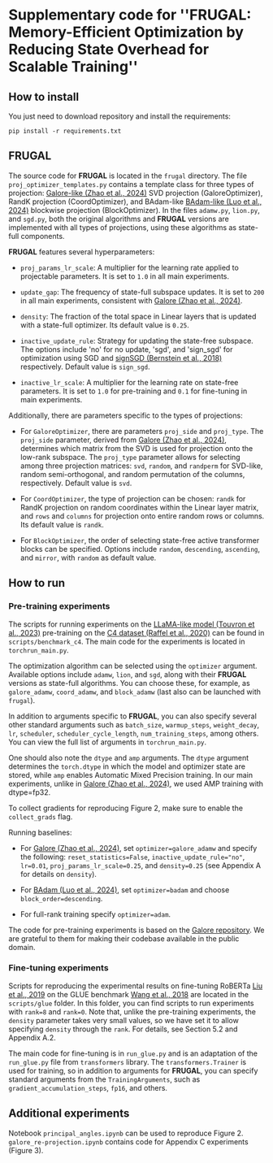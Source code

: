# Supplementary code for ''FRUGAL: Memory-Efficient Optimization by Reducing State Overhead for Scalable Training''

## How to install

You just need to download repository and install the requirements:

```
pip install -r requirements.txt
```

## FRUGAL

The source code for **FRUGAL** is located in the `frugal` directory. The file `proj_optimizer_templates.py` contains a template class for three types of projection: [Galore-like (Zhao et al., 2024)](https://arxiv.org/abs/2403.03507) SVD projection (GaloreOptimizer), RandK projection (CoordOptimizer), and BAdam-like [BAdam-like (Luo et al., 2024)](https://arxiv.org/abs/2404.02827) blockwise projection (BlockOptimizer). In the files `adamw.py`, `lion.py`, and `sgd.py`, both the original algorithms and **FRUGAL** versions are implemented with all types of projections, using these algorithms as state-full components.

**FRUGAL** features several hyperparameters:

- `proj_params_lr_scale`: A multiplier for the learning rate applied to projectable parameters. It is set to `1.0` in all main experiments.

- `update_gap`: The frequency of state-full subspace updates. It is set to `200` in all main experiments, consistent with [Galore (Zhao et al., 2024)](https://arxiv.org/abs/2403.03507).

- `density`: The fraction of the total space in Linear layers that is updated with a state-full optimizer. Its default value is `0.25`.

- `inactive_update_rule`: Strategy for updating the state-free subspace. The options include 'no' for no update, 'sgd', and 'sign_sgd' for optimization using SGD and [signSGD (Bernstein et al., 2018)](https://arxiv.org/abs/1802.04434) respectively. Default value is `sign_sgd`.

- `inactive_lr_scale`: A multiplier for the learning rate on state-free parameters. It is set to `1.0` for pre-training and `0.1` for fine-tuning in main experiments.

Additionally, there are parameters specific to the types of projections:

- For `GaloreOptimizer`, there are parameters `proj_side` and `proj_type`. The `proj_side` parameter, derived from [Galore (Zhao et al., 2024)](https://arxiv.org/abs/2403.03507), determines which matrix from the SVD is used for projection onto the low-rank subspace. The `proj_type` parameter allows for selecting among three projection matrices: `svd`, `random`, and `randperm` for SVD-like, random semi-orthogonal, and random permutation of the columns, respectively. Default value is `svd`.

- For `CoordOptimizer`, the type of projection can be chosen: `randk` for RandK projection on random coordinates within the Linear layer matrix, and `rows` and `columns` for projection onto entire random rows or columns. Its default value is `randk`.

- For `BlockOptimizer`, the order of selecting state-free active transformer blocks can be specified. Options include `random`, `descending`, `ascending`, and `mirror`, with `random` as default value.


## How to run

### Pre-training experiments

The scripts for running experiments on the [LLaMA-like model (Touvron et al., 2023)](https://arxiv.org/abs/2302.13971) pre-training  on the [C4 dataset (Raffel et al., 2020)](https://arxiv.org/abs/1910.10683) can be found in `scripts/benchmark_c4`. The main code for the experiments is located in `torchrun_main.py`. 

The optimization algorithm can be selected using the `optimizer` argument. Available options include `adamw`, `lion`, and `sgd`, along with their **FRUGAL** versions as state-full algorithms. You can choose these, for example, as `galore_adamw`, `coord_adamw`, and `block_adamw` (last also can be launched with `frugal`).

In addition to arguments specific to **FRUGAL**, you can also specify several other standard arguments such as `batch_size`, `warmup_steps`, `weight_decay`, `lr`, `scheduler`, `scheduler_cycle_length`, `num_training_steps`, among others. You can view the full list of arguments in `torchrun_main.py`.

One should also note the `dtype` and `amp` arguments. The `dtype` argument determines the `torch.dtype` in which the model and optimizer state are stored, while `amp` enables Automatic Mixed Precision training. In our main experiments, unlike in [Galore (Zhao et al., 2024)](https://arxiv.org/abs/2403.03507), we used AMP training with dtype=fp32.

To collect gradients for reproducing Figure 2, make sure to enable the `collect_grads` flag.

Running baselines:

- For [Galore (Zhao et al., 2024)](https://arxiv.org/abs/2403.03507), set `optimizer=galore_adamw` and specify the following: `reset_statistics=False`, `inactive_update_rule="no"`, `lr=0.01`, `proj_params_lr_scale=0.25`, and `density=0.25` (see Appendix A for details on `density`).

- For [BAdam (Luo et al., 2024)](https://arxiv.org/abs/2404.02827), set `optimizer=badam` and choose `block_order=descending`.

- For full-rank training specify `optimizer=adam`.

The code for pre-training experiments is based on the [Galore repository](https://github.com/jiaweizzhao/GaLore/). We are grateful to them for making their codebase available in the public domain.

### Fine-tuning experiments

Scripts for reproducing the experimental results on fine-tuning RoBERTa [Liu et al., 2019](https://arxiv.org/abs/1907.11692) on the GLUE benchmark [Wang et al., 2018](https://arxiv.org/abs/1804.07461) are located in the `scripts/glue` folder. In this folder, you can find scripts to run experiments with `rank=8` and `rank=0`. Note that, unlike the pre-training experiments, the `density` parameter takes very small values, so we have set it to allow specifying `density` through the `rank`. For details, see Section 5.2 and Appendix A.2.

The main code for fine-tuning is in `run_glue.py` and is an adaptation of the `run_glue.py` file from `transformers` library. The `transformers.Trainer` is used for training, so in addition to arguments for **FRUGAL**, you can specify standard arguments from the `TrainingArguments`, such as `gradient_accumulation_steps`, `fp16`, and others.

## Additional experiments

Notebook `principal_angles.ipynb` can be used to reproduce Figure 2. `galore_re-projection.ipynb` contains code for Appendix C experiments (Figure 3).